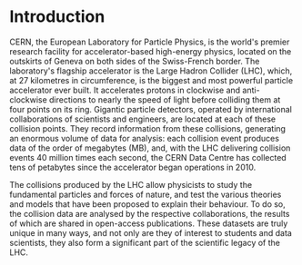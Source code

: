# Introduction

CERN, the European Laboratory for Particle Physics, is the world's premier research facility for accelerator-based high-energy physics, located on the outskirts of Geneva on both sides of the Swiss-French border. The laboratory's flagship accelerator is the Large Hadron Collider (LHC), which, at 27 kilometres in circumference, is the biggest and most powerful particle accelerator ever built. It accelerates protons in clockwise and anti-clockwise directions to nearly the speed of light before colliding them at four points on its ring. Gigantic particle detectors, operated by international collaborations of scientists and engineers, are located at each of these collision points. They record information from these collisions, generating an enormous volume of data for analysis: each collision event produces data of the order of megabytes (MB), and, with the LHC delivering collision events 40 million times each second, the CERN Data Centre has collected tens of petabytes since the accelerator began operations in 2010.

The collisions produced by the LHC allow physicists to study the fundamental particles and forces of nature, and test the various theories and models that have been proposed to explain their behaviour. To do so, the collision data are analysed by the respective collaborations, the results of which are shared in open-access publications. These datasets are truly unique in many ways, and not only are they of interest to students and data scientists, they also form a significant part of the scientific legacy of the LHC.
